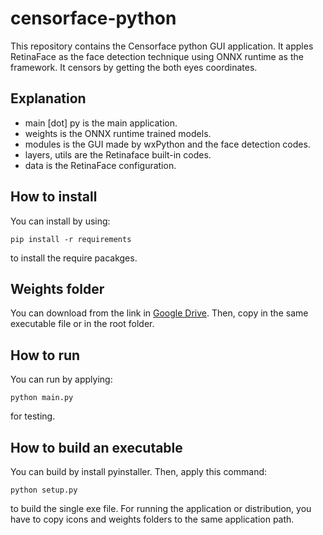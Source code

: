 # censorface-python

This repository contains the Censorface python GUI application. It apples RetinaFace as the face detection technique using ONNX runtime as the framework. It censors by getting the both eyes coordinates. 

## Explanation

- main [dot] py is the main application.
- weights is the ONNX runtime trained models.
- modules is the GUI made by wxPython and the face detection codes.
- layers, utils are the Retinaface built-in codes.
- data is the RetinaFace configuration.

## How to install

You can install by using:

```
pip install -r requirements
```

to install the require pacakges.

## Weights folder

You can download from the link in [Google Drive][gdrive_path]. Then, copy in the same executable file or in the root folder.

## How to run

You can run by applying:

```
python main.py
```

for testing.

## How to build an executable

You can build by install pyinstaller. Then, apply this command:

```
python setup.py
```

to build the single exe file. For running the application or distribution, you have to copy icons and weights folders to the same application path.

[gdrive_path]: https://drive.google.com/drive/folders/1Io5EcnLRm18Df6DFJa_2Rrb69x63McK6?usp=sharing